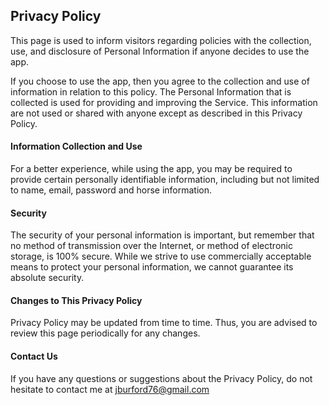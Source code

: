 ## Privacy Policy

This page is used to inform visitors regarding policies with the collection, use, and disclosure of Personal Information if anyone decides to use the app.

If you choose to use the app, then you agree to the collection and use of information in relation to this policy. The Personal Information that is collected is used for providing and improving the Service. This information are not used or shared with anyone except as described in this Privacy Policy.

#### Information Collection and Use

For a better experience, while using the app, you may be required to provide certain personally identifiable information, including but not limited to name, email, password and horse information.

#### Security

The security of your personal information is important, but remember that no method of transmission over the Internet, or method of electronic storage, is 100% secure. While we strive to use commercially acceptable means to protect your personal information, we cannot guarantee its absolute security.

#### Changes to This Privacy Policy

Privacy Policy may be updated from time to time. Thus, you are advised to review this page periodically for any changes.

#### Contact Us

If you have any questions or suggestions about the Privacy Policy, do not hesitate to contact me at jburford76@gmail.com
